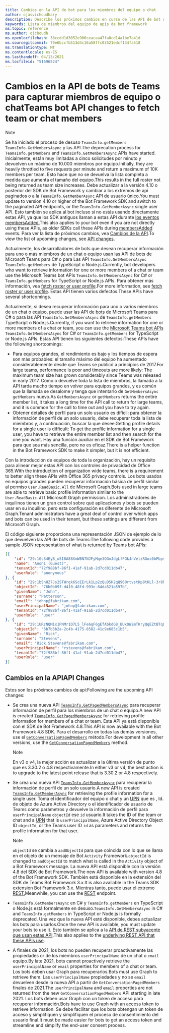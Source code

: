 ```yaml
---
title: Cambios en la API de bot para los miembros del equipo o chat
author: ojasvichoudhary
description: Describe los próximos cambios en curso de las API de bot usadas para recuperar miembros de equipos y chats
keywords: Lista de miembros del equipo de apis de bot framework
ms.topic: reference
ms.author: ojchoudh
ms.openlocfilehash: 38ccdd1d3052e906ceacaa47fa0cd14a1be7a41d
ms.sourcegitcommit: 79e6bccfb513d4c16a58ffc03521edcf134fa518
ms.translationtype: MT
ms.contentlocale: es-ES
ms.lasthandoff: 04/13/2021
ms.locfileid: "51696524"
---
```

# <a name="teams-bot-api-changes-to-fetch-team-or-chat-members"></a><span data-ttu-id="f4144-104">Cambios en la API de bots de Teams para capturar miembros de equipo o chat</span><span class="sxs-lookup"><span data-stu-id="f4144-104">Teams bot API changes to fetch team or chat members</span></span>

>[!NOTE]
> <span data-ttu-id="f4144-105">Se ha iniciado el proceso de desuso `TeamsInfo.getMembers` `TeamsInfo.GetMembersAsync` y las API.</span><span class="sxs-lookup"><span data-stu-id="f4144-105">The deprecation process for `TeamsInfo.getMembers` and `TeamsInfo.GetMembersAsync` APIs have started.</span></span> <span data-ttu-id="f4144-106">Inicialmente, están muy limitadas a cinco solicitudes por minuto y devuelven un máximo de 10.000 miembros por equipo.</span><span class="sxs-lookup"><span data-stu-id="f4144-106">Initially, they are heavily throttled to five requests per minute and return a maximum of 10K members per team.</span></span> <span data-ttu-id="f4144-107">Esto hace que no se devuelva la lista completa a medida que aumenta el tamaño del equipo.</span><span class="sxs-lookup"><span data-stu-id="f4144-107">This results in the full roster not being returned as team size increases.</span></span>
> <span data-ttu-id="f4144-108">Debe actualizar a la versión 4.10 o posterior del SDK de Bot Framework y cambiar a los extremos de api paginados o a la `TeamsInfo.GetMemberAsync` API de usuario único.</span><span class="sxs-lookup"><span data-stu-id="f4144-108">You must update to version 4.10 or higher of the Bot Framework SDK and switch to the paginated API endpoints, or the `TeamsInfo.GetMemberAsync` single user API.</span></span> <span data-ttu-id="f4144-109">Esto también se aplica al bot incluso si no estás usando directamente estas API, ya que los SDK antiguos llaman a estas API durante [los eventos membersAdded.](../bots/how-to/conversations/subscribe-to-conversation-events.md#team-members-added)</span><span class="sxs-lookup"><span data-stu-id="f4144-109">This also applies to your bot even if you are not directly using these APIs, as older SDKs call these APIs during [membersAdded](../bots/how-to/conversations/subscribe-to-conversation-events.md#team-members-added) events.</span></span> <span data-ttu-id="f4144-110">Para ver la lista de próximos cambios, vea [Cambios de la API](team-chat-member-api-changes.md#api-changes).</span><span class="sxs-lookup"><span data-stu-id="f4144-110">To view the list of upcoming changes, see [API changes](team-chat-member-api-changes.md#api-changes).</span></span> 

<span data-ttu-id="f4144-111">Actualmente, los desarrolladores de bots que desean recuperar información para uno o más miembros de un chat o equipo usan las API de bots de Microsoft Teams para C# o para Las API `TeamsInfo.GetMembersAsync` `TeamsInfo.getMembers` de TypeScript o Node.js.</span><span class="sxs-lookup"><span data-stu-id="f4144-111">Currently, bot developers who want to retrieve information for one or more members of a chat or team use the Microsoft Teams bot APIs `TeamsInfo.GetMembersAsync` for C# or `TeamsInfo.getMembers` for TypeScript or Node.js APIs.</span></span> <span data-ttu-id="f4144-112">Para obtener más información, vea [fetch roster or user profile](../bots/how-to/get-teams-context.md#fetch-the-roster-or-user-profile).</span><span class="sxs-lookup"><span data-stu-id="f4144-112">For more information, see [fetch roster or user profile](../bots/how-to/get-teams-context.md#fetch-the-roster-or-user-profile).</span></span> <span data-ttu-id="f4144-113">Estas API tienen varios defectos.</span><span class="sxs-lookup"><span data-stu-id="f4144-113">These APIs have several shortcomings.</span></span>

<span data-ttu-id="f4144-114">Actualmente, si desea recuperar información para uno o varios miembros de un chat o equipo, puede usar las API de [bots](https://docs.microsoft.com/microsoftteams/platform/bots/how-to/get-teams-context?tabs=dotnet#fetch-the-roster-or-user-profile) de Microsoft Teams para C# o para las API `TeamsInfo.GetMembersAsync` de `TeamsInfo.getMembers` TypeScript o Node.js.</span><span class="sxs-lookup"><span data-stu-id="f4144-114">Currently, if you want to retrieve information for one or more members of a chat or team, you can use the [Microsoft Teams bot APIs](https://docs.microsoft.com/microsoftteams/platform/bots/how-to/get-teams-context?tabs=dotnet#fetch-the-roster-or-user-profile) `TeamsInfo.GetMembersAsync` for C# or `TeamsInfo.getMembers` for TypeScript or Node.js APIs.</span></span> <span data-ttu-id="f4144-115">Estas API tienen los siguientes defectos:</span><span class="sxs-lookup"><span data-stu-id="f4144-115">These APIs have the following shortcomings:</span></span>

* <span data-ttu-id="f4144-116">Para equipos grandes, el rendimiento es bajo y los tiempos de espera son más probables: el tamaño máximo del equipo ha aumentado considerablemente desde que Teams se publicó a principios de 2017.</span><span class="sxs-lookup"><span data-stu-id="f4144-116">For large teams, performance is poor and timeouts are more likely: The maximum team size has grown considerably since Teams was released in early 2017.</span></span> <span data-ttu-id="f4144-117">Como o devuelve toda la lista de miembros, la llamada a la API tarda mucho tiempo en volver para equipos grandes, y es común que la llamada se desalome y tenga que intentarlo de `GetMembersAsync` `getMembers` nuevo.</span><span class="sxs-lookup"><span data-stu-id="f4144-117">As `GetMembersAsync` or `getMembers` returns the entire member list, it takes a long time for the API call to return for large teams, and it is common for the call to time out and you have to try again.</span></span>
* <span data-ttu-id="f4144-118">Obtener detalles de perfil para un solo usuario es difícil: para obtener la información de perfil de un solo usuario, debe recuperar toda la lista de miembros y, a continuación, buscar la que desee.</span><span class="sxs-lookup"><span data-stu-id="f4144-118">Getting profile details for a single user is difficult: To get the profile information for a single user, you have to retrieve the entire member list and then search for the one you want.</span></span> <span data-ttu-id="f4144-119">Hay una función auxiliar en el SDK de Bot Framework para que sea más sencilla, pero no es eficaz.</span><span class="sxs-lookup"><span data-stu-id="f4144-119">There is a helper function in the Bot Framework SDK to make it simpler, but it is not efficient.</span></span>

<span data-ttu-id="f4144-120">Con la introducción de equipos de toda la organización, hay un requisito para alinear mejor estas API con los controles de privacidad de Office 365.</span><span class="sxs-lookup"><span data-stu-id="f4144-120">With the introduction of organization wide teams, there is a requirement to better align these APIs with Office 365 privacy controls.</span></span> <span data-ttu-id="f4144-121">Los bots usados en equipos grandes pueden recuperar información básica de perfil similar al permiso `User.ReadBasic.All` de Microsoft Graph.</span><span class="sxs-lookup"><span data-stu-id="f4144-121">Bots used in large teams are able to retrieve basic profile information similar to the `User.ReadBasic.All` Microsoft Graph permission.</span></span> <span data-ttu-id="f4144-122">Los administradores de inquilinos tienen un gran control sobre qué aplicaciones y bots se pueden usar en su inquilino, pero esta configuración es diferente de Microsoft Graph.</span><span class="sxs-lookup"><span data-stu-id="f4144-122">Tenant administrators have a great deal of control over which apps and bots can be used in their tenant, but these settings are different from Microsoft Graph.</span></span>

<span data-ttu-id="f4144-123">El código siguiente proporciona una representación JSON de ejemplo de lo que devuelven las API de bots de Teams:</span><span class="sxs-lookup"><span data-stu-id="f4144-123">The following code provides a sample JSON representation of what is returned by Teams bot APIs:</span></span>

```json
[{
    "id": "29:1GcS4EyB_oSI8A88XmWBN7NJFyMqe3QGnJdgLfFGkJnVelzRGos0bPbpsfJjcbAD22bmKc4GMbrY2g4JDrrA8vM06X1-cHHle4zOE6U4ttcc",
    "name": "Anon1 (Guest)",
    "tenantId":"72f988bf-86f1-41af-91ab-2d7cd011db47",
    "userRole": "anonymous"
}, {
    "id": "29:1bSnHZ7Js2STWrgk6ScEErLk1Lp2zQuD5H2qQ960rtvstKp8tKLl-3r8b6DoW0QxZimuTxk_kupZ1DBMpvIQQUAZL-PNj0EORDvRZXy8kvWk",
    "objectId": "76b0b09f-d410-48fd-993e-84da521a597b",
    "givenName": "John",
    "surname": "Patterson",
    "email": "johnp@fabrikam.com",
    "userPrincipalName": "johnp@fabrikam.com",
    "tenantId":"72f988bf-86f1-41af-91ab-2d7cd011db47",
    "userRole": "user"
}, {
    "id": "29:1URzNQM1x1PNMr1D7L5_lFe6qF6gEfAbkdG8_BUxOW2mTKryQqEZtBTqDt10-MghkzjYDuUj4KG6nvg5lFAyjOLiGJ4jzhb99WrnI7XKriCs",
    "objectId": "6b7b3b2a-2c4b-4175-8582-41c9e685c1b5",
    "givenName": "Rick",
    "surname": "Stevens",
    "email": "Rick.Stevens@fabrikam.com",
    "userPrincipalName": "rstevens@fabrikam.com",
    "tenantId":"72f988bf-86f1-41af-91ab-2d7cd011db47",
    "userRole": "user"
}]
```

## <a name="api-changes"></a><span data-ttu-id="f4144-124">Cambios en la API</span><span class="sxs-lookup"><span data-stu-id="f4144-124">API Changes</span></span>

<span data-ttu-id="f4144-125">Estos son los próximos cambios de api:</span><span class="sxs-lookup"><span data-stu-id="f4144-125">Following are the upcoming API changes:</span></span>

* <span data-ttu-id="f4144-126">Se crea una nueva API [`TeamsInfo.GetPagedMembersAsync`](https://docs.microsoft.com/microsoftteams/platform/bots/how-to/get-teams-context?tabs=dotnet#fetch-the-roster-or-user-profile) para recuperar información de perfil para los miembros de un chat o equipo.</span><span class="sxs-lookup"><span data-stu-id="f4144-126">A new API is created [`TeamsInfo.GetPagedMembersAsync`](https://docs.microsoft.com/microsoftteams/platform/bots/how-to/get-teams-context?tabs=dotnet#fetch-the-roster-or-user-profile) for retrieving profile information for members of a chat or team.</span></span> <span data-ttu-id="f4144-127">Esta API ya está disponible con el SDK de Bot Framework 4.8.</span><span class="sxs-lookup"><span data-stu-id="f4144-127">This API is now available with the Bot Framework 4.8 SDK.</span></span> <span data-ttu-id="f4144-128">Para el desarrollo en todas las demás versiones, use el [`GetConversationPagedMembers`](https://docs.microsoft.com/dotnet/api/microsoft.bot.connector.conversationsextensions.getconversationpagedmembersasync?view=botbuilder-dotnet-stable&preserve-view=true) método.</span><span class="sxs-lookup"><span data-stu-id="f4144-128">For development in all other versions, use the [`GetConversationPagedMembers`](https://docs.microsoft.com/dotnet/api/microsoft.bot.connector.conversationsextensions.getconversationpagedmembersasync?view=botbuilder-dotnet-stable&preserve-view=true) method.</span></span>

    > [!NOTE]
    > <span data-ttu-id="f4144-129">En v3 o v4, la mejor acción es actualizar a la última versión de punto que es 3.30.2 o 4.8 respectivamente.</span><span class="sxs-lookup"><span data-stu-id="f4144-129">In either v3 or v4, the best action is to upgrade to the latest point release that is 3.30.2 or 4.8 respectively.</span></span>

* <span data-ttu-id="f4144-130">Se crea una nueva API [`TeamsInfo.GetMemberAsync`](https://docs.microsoft.com/microsoftteams/platform/bots/how-to/get-teams-context?tabs=dotnet#get-single-member-details) para recuperar la información de perfil de un solo usuario.</span><span class="sxs-lookup"><span data-stu-id="f4144-130">A new API is created [`TeamsInfo.GetMemberAsync`](https://docs.microsoft.com/microsoftteams/platform/bots/how-to/get-teams-context?tabs=dotnet#get-single-member-details) for retrieving the profile information for a single user.</span></span> <span data-ttu-id="f4144-131">Toma el identificador del equipo o chat y un [UPN](https://docs.microsoft.com/windows/win32/ad/naming-properties#userprincipalname) que es , Id. de objeto de Azure Active Directory o el identificador de usuario de Teams como parámetros y devuelve la información de perfil para `userPrincipalName` `objectId` ese `id` usuario.</span><span class="sxs-lookup"><span data-stu-id="f4144-131">It takes the ID of the team or chat and a [UPN](https://docs.microsoft.com/windows/win32/ad/naming-properties#userprincipalname) that is `userPrincipalName`, Azure Active Directory Object ID `objectId`, or the Teams user ID `id` as parameters and returns the profile information for that user.</span></span>

    > [!NOTE]
    > <span data-ttu-id="f4144-132">`objectId` se cambia a `aadObjectId` para que coincida con lo que se llama en el objeto de un mensaje de Bot `Activity` Framework.</span><span class="sxs-lookup"><span data-stu-id="f4144-132">`objectId` is changed to `aadObjectId` to match what is called in the `Activity` object of a Bot Framework message.</span></span> <span data-ttu-id="f4144-133">La nueva API está disponible con la versión 4.8 del SDK de Bot Framework.</span><span class="sxs-lookup"><span data-stu-id="f4144-133">The new API is available with version 4.8 of the Bot Framework SDK.</span></span> <span data-ttu-id="f4144-134">También está disponible en la extensión del SDK de Teams Bot Framework 3.x.</span><span class="sxs-lookup"><span data-stu-id="f4144-134">It is also available in the Teams SDK extension Bot Framework 3.x.</span></span> <span data-ttu-id="f4144-135">Mientras tanto, puede usar el extremo [REST.](https://docs.microsoft.com/microsoftteams/platform/bots/how-to/get-teams-context?tabs=json#get-single-member-details)</span><span class="sxs-lookup"><span data-stu-id="f4144-135">Meanwhile, you can use the [REST](https://docs.microsoft.com/microsoftteams/platform/bots/how-to/get-teams-context?tabs=json#get-single-member-details) endpoint.</span></span>

* <span data-ttu-id="f4144-136">`TeamsInfo.GetMembersAsync` en C# y `TeamsInfo.getMembers` en TypeScript o Node.js está formalmente en desuso.</span><span class="sxs-lookup"><span data-stu-id="f4144-136">`TeamsInfo.GetMembersAsync` in C# and `TeamsInfo.getMembers` in TypeScript or Node.js is formally deprecated.</span></span> <span data-ttu-id="f4144-137">Una vez que la nueva API esté disponible, debes actualizar los bots para usarlos.</span><span class="sxs-lookup"><span data-stu-id="f4144-137">Once the new API is available, you must update your bots to use it.</span></span> <span data-ttu-id="f4144-138">Esto también se aplica a la [API de REST subyacente que usan estas API](https://docs.microsoft.com/microsoftteams/platform/bots/how-to/get-teams-context?tabs=json#tabpanel_CeZOj-G++Q_json).</span><span class="sxs-lookup"><span data-stu-id="f4144-138">This also applies to the [underlying REST API that these APIs use](https://docs.microsoft.com/microsoftteams/platform/bots/how-to/get-teams-context?tabs=json#tabpanel_CeZOj-G++Q_json).</span></span>
* <span data-ttu-id="f4144-139">A finales de 2021, los bots no pueden recuperar proactivamente las propiedades or de los miembros `userPrincipalName` de un chat o `email` equipo.</span><span class="sxs-lookup"><span data-stu-id="f4144-139">By late 2021, bots cannot proactively retrieve the `userPrincipalName` or `email` properties for members of a chat or team.</span></span> <span data-ttu-id="f4144-140">Los bots deben usar Graph para recuperarlos.</span><span class="sxs-lookup"><span data-stu-id="f4144-140">Bots must use Graph to retrieve them.</span></span> <span data-ttu-id="f4144-141">Las `userPrincipalName` propiedades y no se `email` devuelven desde la nueva API a partir de `GetConversationPagedMembers` finales de 2021.</span><span class="sxs-lookup"><span data-stu-id="f4144-141">The `userPrincipalName` and `email` properties are not returned from the new `GetConversationPagedMembers` API starting in late 2021.</span></span> <span data-ttu-id="f4144-142">Los bots deben usar Graph con un token de acceso para recuperar información.</span><span class="sxs-lookup"><span data-stu-id="f4144-142">Bots have to use Graph with an access token to retrieve information.</span></span> <span data-ttu-id="f4144-143">Se debe facilitar que los bots obtengan un token de acceso y simplifiquen y simplifiquen el proceso de consentimiento del usuario final.</span><span class="sxs-lookup"><span data-stu-id="f4144-143">It must be made easier for bots to get an access token and streamline and simplify the end-user consent process.</span></span>
